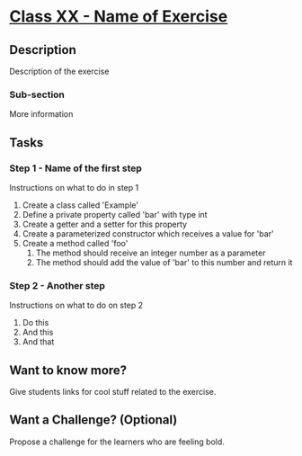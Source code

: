 # [Class XX - Name of Exercise](https://link-to-class-material)

## Description

Description of the exercise

### Sub-section

More information

## Tasks
  
### Step 1 - Name of the first step
Instructions on what to do in step 1
 1. Create a class called 'Example'
 2. Define a private property called 'bar' with type int
 3. Create a getter and a setter for this property
 4. Create a parameterized constructor which receives a value for 'bar'
 5. Create a method called 'foo'
    1. The method should receive an integer number as a parameter
    2. The method should add the value of 'bar' to this number and return it
    
### Step 2 - Another step
Instructions on what to do on step 2
 1. Do this
 2. And this
 3. And that

## Want to know more?
Give students links for cool stuff related to the exercise. 


## Want a Challenge? (Optional)
Propose a challenge for the learners who are feeling bold.
